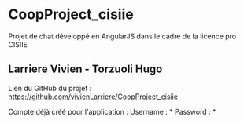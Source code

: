 # CoopProject_cisiie
Projet de chat développé en AngularJS dans le cadre de la licence pro CISIIE
## Larriere Vivien - Torzuoli Hugo

Lien du GitHub du projet : https://github.com/vivienLarriere/CoopProject_cisiie

Compte déjà créé pour l'application :
Username : *
Password : *
